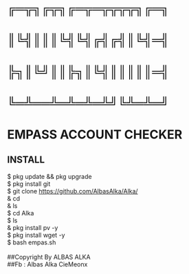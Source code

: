 #         ╔═╦╗╔╦╗╔═╦═╦╦╦╦╗╔═╗
#         ║╚╣║║║╚╣╚╣╔╣╔╣║╚╣═╣
#         ╠╗║╚╝║║╠╗║╚╣║║║║║═╣
#         ╚═╩══╩═╩═╩═╩╝╚╩═╩═╝
# EMPASS ACCOUNT CHECKER

## INSTALL<br />
$ pkg update && pkg upgrade<br/>
$ pkg install git<br/>
$ git clone https://github.com/AlbasAlka/Alka/<br/>
& cd<br/>
& ls<br/>
$ cd Alka<br/>
$ ls<br/>
& pkg install pv -y<br/>
$ pkg install wget -y<br/>
$ bash empas.sh<br/>
<br/>
##Copyright By ALBAS ALKA<br/>
##Fb : Albas Alka CieMeonx<br/>

